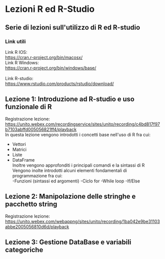 # Lezioni R ed R-Studio
## Serie di lezioni sull'utilizzo di R ed R-studio
### Link utili
Link R IOS:<br>
https://cran.r-project.org/bin/macosx/ <br>
Link R Windows:<br>
https://cran.r-project.org/bin/windows/base/<br>
<br>
Link R-studio:<br>
https://www.rstudio.com/products/rstudio/download/<br>
## Lezione 1: Introduzione ad R-studio e uso funzionale di R
Registrazione lezione:<br>
https://unito.webex.com/recordingservice/sites/unito/recording/c4bd817f97b7103abffd005056821ff4/playback <br>
In questa lezione vengono introdotti i concetti base nell'uso di R fra cui:<br>
- Vettori
- Matrici
- Liste
- DataFrame <br>
Inoltre vengono approfonditi i principali comandi e la sintassi di R <br>
Vengono inolte introdotti alcuni elementi fondamentali di programmazione fra cui:<br>
-Funzioni (sintassi ed argomenti)
-Ciclo for
-While loop
-If/Else
## Lezione 2: Manipolazione delle stringhe e pacchetto string
Registrazione lezione:<br>
https://unito.webex.com/webappng/sites/unito/recording/1ba042e9be31103abbe2005056810d6d/playback
## Lezione 3: Gestione DataBase e variabili categoriche

